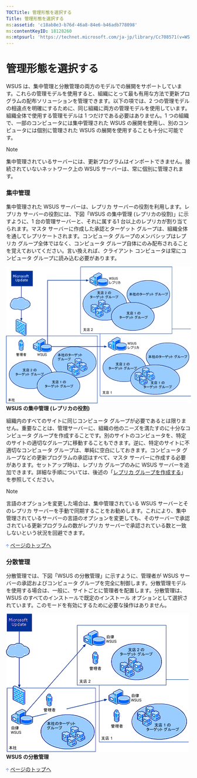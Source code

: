 ```yaml
---
TOCTitle: 管理形態を選択する
Title: 管理形態を選択する
ms:assetid: 'c18ab8e3-b76d-46a8-84e6-b46adb778098'
ms:contentKeyID: 18128260
ms:mtpsurl: 'https://technet.microsoft.com/ja-jp/library/Cc708571(v=WS.10)'
---
```


管理形態を選択する
==================

WSUS は、集中管理と分散管理の両方のモデルでの展開をサポートしています。これらの管理モデルを使用すると、組織にとって最も有用な方法で更新プログラムの配布ソリューションを管理できます。以下の項では、2 つの管理モデルの相違点を明確にするために、同じ組織に両方の管理モデルを使用しています。組織全体で使用する管理モデルは 1 つだけである必要はありません。1 つの組織で、一部のコンピュータには集中管理された WSUS の展開を使用し、別のコンピュータには個別に管理された WSUS の展開を使用することも十分に可能です。

> [!Note]
> 集中管理されているサーバーには、更新プログラムはインポートできません。接続されていないネットワーク上の WSUS サーバーは、常に個別に管理されます。

### 集中管理

集中管理された WSUS サーバーは、レプリカ サーバーの役割を利用します。レプリカ サーバーの役割には、下図「WSUS の集中管理 (レプリカの役割)」に示すように、1 台の管理サーバーと、それに属する1 台以上のレプリカが割り当てられます。マスタ サーバーに作成した承認とターゲット グループは、組織全体を通してレプリケートされます。コンピュータ グループのメンバシップはレプリカ グループ全体ではなく、コンピュータ グループ自体にのみ配布されることを覚えておいてください。言い換えれば、クライアント コンピュータは常にコンピュータ グループに読み込む必要があります。

![](images/Cc708571.sus2_dpl_004c(ja-jp,WS.10).gif)
**WSUS の集中管理 (レプリカの役割)**

組織内のすべてのサイトに同じコンピュータ グループが必要であるとは限りません。重要なことは、管理サーバーに、組織の他のニーズを満たすのに十分なコンピュータ グループを作成することです。別のサイトのコンピュータを、特定のサイトの適切なグループに移動することもできます。逆に、特定のサイトに不適切なコンピュータ グループは、単純に空白にしておきます。コンピュータ グループなどの更新プログラムの承認はすべて、マスタ サーバーに作成する必要があります。セットアップ時は、レプリカ グループのみに WSUS サーバーを追加できます。詳細な手順については、後述の「[レプリカ グループを作成する](http://www.microsoft.com/japan/technet/prodtechnol/windowsserver2003/library/wsus/wsusdeploymentguidetc/998fb3e8-7329-49b7-8fe5-9a23f2360d8f.mspx)」を参照してください。

> [!Note]
> 言語のオプションを変更した場合は、集中管理されている WSUS サーバーとそのレプリカ サーバーを手動で同期することをお勧めします。これにより、集中管理されているサーバーの言語のオプションを変更しても、そのサーバーで承認されている更新プログラムの数がレプリカ サーバーで承認されている数と一致しないという状況を回避できます。

![](images/Cc708571.arrow_px_up(ja-jp,WS.10).gif) [ページのトップへ](#mainsection)

### 分散管理

分散管理では、下図「WSUS の分散管理」に示すように、管理者が WSUS サーバーの承認およびコンピュータ グループを完全に制御します。分散管理モデルを使用する場合は、一般に、サイトごとに管理者を配置します。分散管理は、WSUS のすべてのインストールで既定のインストール オプションとして選択されています。このモードを有効にするために必要な操作はありません。

![](images/Cc708571.sus2_dpl_005c(ja-jp,WS.10).gif)
**WSUS の分散管理**

![](images/Cc708571.arrow_px_up(ja-jp,WS.10).gif) [ページのトップへ](#mainsection)
